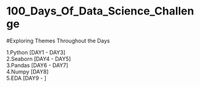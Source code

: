 # 100_Days_Of_Data_Science_Challenge

#Exploring Themes Throughout the Days

  1.Python  [DAY1 - DAY3]  
  2.Seaborn [DAY4 - DAY5]  
  3.Pandas  [DAY6 - DAY7]  
  4.Numpy   [DAY8]  
  5.EDA     [DAY9 -     ]  
